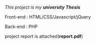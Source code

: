 *This project is my <b>university Thesis</b>*
<p>Front-end : HTML/CSS/Javascript/jQuery</p>
<p>Back-end  : PHP</p>
<p>project report is attached(<b>report.pdf</b>)</p>
